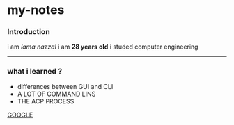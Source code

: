 # my-notes

### Introduction 
i am *lama nazzal* 
i am **28 years old** 
i studed computer engineering

 -----------------

### what i learned ?
- differences between GUI and CLI
- A LOT OF COMMAND LINS 
 - THE ACP PROCESS 

 [GOOGLE](WWW.GOOGLE.COM)
